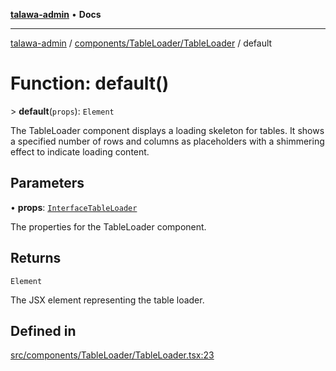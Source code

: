 [**talawa-admin**](../../../../README.md) • **Docs**

***

[talawa-admin](../../../../modules.md) / [components/TableLoader/TableLoader](../README.md) / default

# Function: default()

\> **default**(`props`): `Element`

The TableLoader component displays a loading skeleton for tables.
It shows a specified number of rows and columns as placeholders
with a shimmering effect to indicate loading content.

## Parameters

• **props**: [`InterfaceTableLoader`](../interfaces/InterfaceTableLoader.md)

The properties for the TableLoader component.

## Returns

`Element`

The JSX element representing the table loader.

## Defined in

[src/components/TableLoader/TableLoader.tsx:23](https://github.com/PalisadoesFoundation/talawa-admin/blob/6393648179f5fe59037f42564a6a7bc1ca4e7f9d/src/components/TableLoader/TableLoader.tsx#L23)
